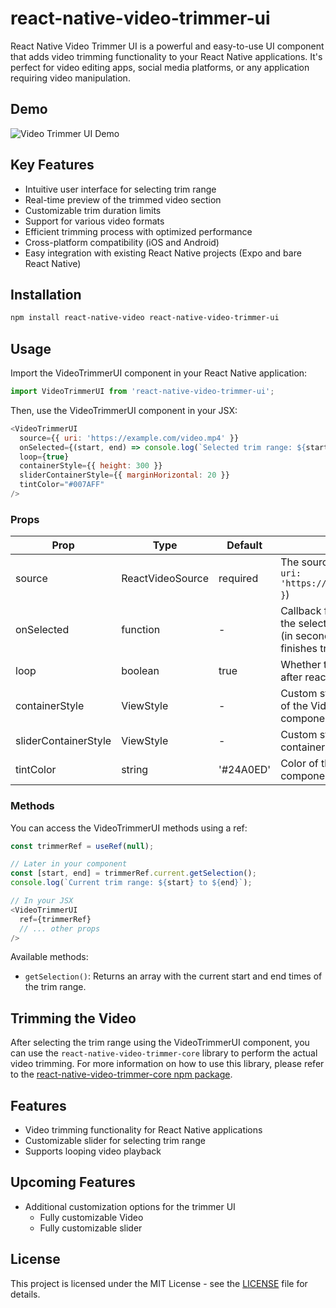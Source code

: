 # react-native-video-trimmer-ui

React Native Video Trimmer UI is a powerful and easy-to-use UI component that adds video trimming functionality to your React Native applications. It's perfect for video editing apps, social media platforms, or any application requiring video manipulation.


## Demo

![Video Trimmer UI Demo](./demo.gif)

## Key Features

- Intuitive user interface for selecting trim range
- Real-time preview of the trimmed video section
- Customizable trim duration limits
- Support for various video formats
- Efficient trimming process with optimized performance
- Cross-platform compatibility (iOS and Android)
- Easy integration with existing React Native projects (Expo and bare React Native)

## Installation

```sh
npm install react-native-video react-native-video-trimmer-ui
```

## Usage

Import the VideoTrimmerUI component in your React Native application:

```javascript
import VideoTrimmerUI from 'react-native-video-trimmer-ui';
```

Then, use the VideoTrimmerUI component in your JSX:

```javascript
<VideoTrimmerUI
  source={{ uri: 'https://example.com/video.mp4' }}
  onSelected={(start, end) => console.log(`Selected trim range: ${start} to ${end}`)}
  loop={true}
  containerStyle={{ height: 300 }}
  sliderContainerStyle={{ marginHorizontal: 20 }}
  tintColor="#007AFF"
/>
```

### Props

| Prop | Type | Default | Description |
|------|------|---------|-------------|
| source | ReactVideoSource | required | The source of the video (e.g., `{ uri: 'https://example.com/video.mp4' }`) |
| onSelected | function | - | Callback function that receives the selected start and end times (in seconds) when the user finishes trimming |
| loop | boolean | true | Whether the video should loop after reaching the end |
| containerStyle | ViewStyle | - | Custom styles for the container of the VideoTrimmerUI component |
| sliderContainerStyle | ViewStyle | - | Custom styles for the slider container |
| tintColor | string | '#24A0ED' | Color of the slider and its components |

### Methods

You can access the VideoTrimmerUI methods using a ref:

```javascript
const trimmerRef = useRef(null);

// Later in your component
const [start, end] = trimmerRef.current.getSelection();
console.log(`Current trim range: ${start} to ${end}`);

// In your JSX
<VideoTrimmerUI
  ref={trimmerRef}
  // ... other props
/>
```

Available methods:
- `getSelection()`: Returns an array with the current start and end times of the trim range.


## Trimming the Video

After selecting the trim range using the VideoTrimmerUI component, you can use the `react-native-video-trimmer-core` library to perform the actual video trimming. For more information on how to use this library, please refer to the [react-native-video-trimmer-core npm package](https://www.npmjs.com/package/react-native-video-trimmer-core).

## Features

- Video trimming functionality for React Native applications
- Customizable slider for selecting trim range
- Supports looping video playback

## Upcoming Features

- Additional customization options for the trimmer UI
    - Fully customizable Video
    - Fully customizable slider

## License

This project is licensed under the MIT License - see the [LICENSE](LICENSE) file for details.